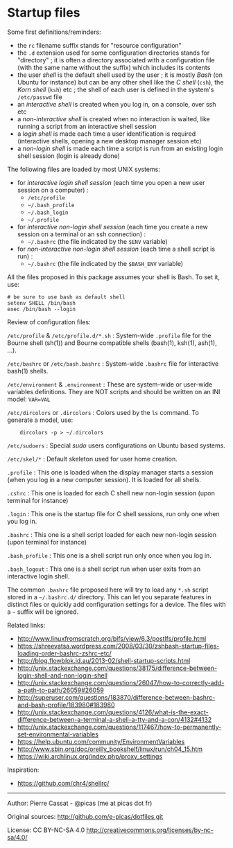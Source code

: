 Startup files
=============


Some first definitions/reminders:

-   the `rc` filename suffix stands for "resource configuration"
-   the `.d` extension used for some configuration directories stands for "directory" ; it is often a directory
    associated with a configuration file (with the same name without the suffix) which includes its contents
-   the user *shell* is the default shell used by the user ; it is mostly *Bash* (on Ubuntu for instance)
    but can be any other shell like the *C shell* (`csh`), the *Korn shell* (`ksh`) etc ; the shell of each user
    is defined in the system's `/etc/passwd` file
-   an *interactive shell* is created when you log in, on a console, over ssh etc
-   a *non-interactive shell* is created when no interaction is waited, like running a script from an interactive shell session
-   a *login shell* is made each time a user identification is required (interactive shells, opening a new desktop manager session etc)
-   a *non-login shell* is made each time a script is run from an existing login shell session (login is already done)

The following files are loaded by most UNIX systems:

-   for *interactive login shell session* (each time you open a new user session on a computer) :
    -   `/etc/profile`
    -   `~/.bash_profile`
    -   `~/.bash_login`
    -   `~/.profile`
-   for *interactive non-login shell session* (each time you create a new session on a terminal
    or an ssh connection) :
    -   `~/.bashrc` (the file indicated by the `$ENV` variable)
-   for *non-interactive non-login shell session* (each time a shell script is run) :
    -   `~/.bashrc` (the file indicated by the `$BASH_ENV` variable)

All the files proposed in this package assumes your shell is Bash. To set it, use:

    # be sure to use bash as default shell
    setenv SHELL /bin/bash
    exec /bin/bash --login

Review of configuration files:

`/etc/profile` & `/etc/profile.d/*.sh`
:   System-wide `.profile` file for the Bourne shell (sh(1)) and Bourne compatible shells (bash(1), ksh(1), ash(1), ...).

`/etc/bashrc` or `/etc/bash.bashrc`
:   System-wide `.bashrc` file for interactive bash(1) shells.

`/etc/environment` & `.environment`
:   These are system-wide or user-wide variables definitions. They are NOT scripts and should be written
    on an INI model: `VAR=VAL`

`/etc/dircolors` or `.dircolors`
:   Colors used by the `ls` command. To generate a model, use:

        dircolors -p > ~/.dircolors

`/etc/sudoers`
:   Special *sudo* users configurations on Ubuntu based systems.

`/etc/skel/*`
:   Default skeleton used for user home creation.

`.profile`
:   This one is loaded when the display manager starts a session (when you log in a new computer
session). It is loaded for all shells.

`.cshrc`
:   This one is loaded for each C shell new non-login session (upon terminal for instance)

`.login`
:   This one is the startup file for C shell sessions, run only one when you log in.

`.bashrc`
:   This one is a shell script loaded for each new non-login session (upon terminal for instance)

`.bash_profile`
:   This one is a shell script run only once when you log in. 

`.bash_logout`
:   This one is a shell script run when user exits from an interactive login shell. 

The common `.bashrc` file proposed here will try to load any `*.sh` script stored in a `~/.bashrc.d/`
directory. This can let you separate features in distinct files or quickly add configuration settings
for a device. The files with a `~` suffix will be ignored.

Related links:

-   <http://www.linuxfromscratch.org/blfs/view/6.3/postlfs/profile.html>
-   <https://shreevatsa.wordpress.com/2008/03/30/zshbash-startup-files-loading-order-bashrc-zshrc-etc/>
-   <http://blog.flowblok.id.au/2013-02/shell-startup-scripts.html>
-   <http://unix.stackexchange.com/questions/38175/difference-between-login-shell-and-non-login-shell>
-   <http://unix.stackexchange.com/questions/26047/how-to-correctly-add-a-path-to-path/26059#26059>
-   <http://superuser.com/questions/183870/difference-between-bashrc-and-bash-profile/183980#183980>
-   <http://unix.stackexchange.com/questions/4126/what-is-the-exact-difference-between-a-terminal-a-shell-a-tty-and-a-con/4132#4132>
-   <http://unix.stackexchange.com/questions/117467/how-to-permanently-set-environmental-variables>
-   <https://help.ubuntu.com/community/EnvironmentVariables>
-   <http://www.sbin.org/doc/oreilly_bookshelf/linux/run/ch04_15.htm>
-   <https://wiki.archlinux.org/index.php/proxy_settings>


Inspiration:

-   <https://github.com/chr4/shellrc/>


----

Author: Pierre Cassat - @picas (me at picas dot fr)

Original sources: <http://github.com/e-picas/dotfiles.git>

License: CC BY-NC-SA 4.0 <http://creativecommons.org/licenses/by-nc-sa/4.0/>
